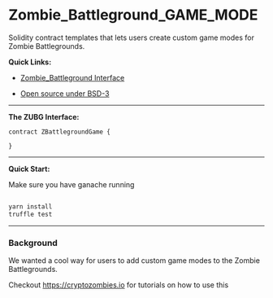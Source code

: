 # Zombie_Battleground_GAME_MODE 

Solidity contract templates that lets users create custom game modes for Zombie Battlegrounds.

**Quick Links:**

- [Zombie_Battleground Interface](contracts/Interfaces/ZBattlegroundGame.sol)

- [Open source under BSD-3](LICENSE)
---

**The ZUBG Interface:**

```sol
contract ZBattlegroundGame {

}
```

----

**Quick Start:**

Make sure you have ganache running

```bash

yarn install
truffle test

```

----

### Background

We wanted a cool way for users to add custom game modes to the Zombie Battlegrounds. 

Checkout https://cryptozombies.io for tutorials on how to use this
